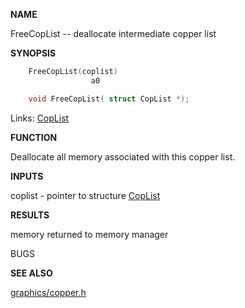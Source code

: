 
**NAME**

FreeCopList -- deallocate intermediate copper list

**SYNOPSIS**

```c
    FreeCopList(coplist)
                  a0

    void FreeCopList( struct CopList *);

```
Links: [CopList](_OOAD) 

**FUNCTION**

Deallocate all memory associated with this copper list.

**INPUTS**

coplist  - pointer to structure [CopList](_OOAD)

**RESULTS**

memory returned to memory manager

BUGS

**SEE ALSO**

[graphics/copper.h](_OOAD)
